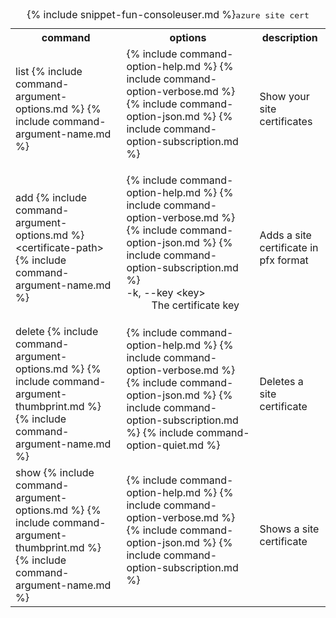 <table class="table cli cmd">
	<caption>{% include snippet-fun-consoleuser.md %}<kbd>azure site cert</kbd></caption>
	<tr>
		<th class="w20">command</th>
		<th class="w60">options</th>
		<th>description</th>
	</tr>
	<tr>
		<td>list {% include command-argument-options.md %} {% include command-argument-name.md %}</td>
		<td>
			<dl class="dl-horizontal">
				{% include command-option-help.md %}
				{% include command-option-verbose.md %}
				{% include command-option-json.md %}
				{% include command-option-subscription.md %}
			</dl>
		</td>
		<td>Show your site certificates</td>
	</tr>
	<tr>
		<td>add {% include command-argument-options.md %} &lt;certificate-path&gt; {% include command-argument-name.md %}</td>
		<td>
			<dl class="dl-horizontal">
				{% include command-option-help.md %}
				{% include command-option-verbose.md %}
				{% include command-option-json.md %}
				{% include command-option-subscription.md %}
				<dt>-k, --key &lt;key&gt;</dt><dd>The certificate key</dd>
			</dl>
		</td>
		<td>Adds a site certificate in pfx format</td>
	</tr>
	<tr>
		<td>delete {% include command-argument-options.md %} {% include command-argument-thumbprint.md %} {% include command-argument-name.md %}</td>
		<td>
			<dl class="dl-horizontal">
				{% include command-option-help.md %}
				{% include command-option-verbose.md %}
				{% include command-option-json.md %}
				{% include command-option-subscription.md %}
				{% include command-option-quiet.md %}
			</dl>
		</td>
		<td>Deletes a site certificate</td>
	</tr>
	<tr>
		<td>show {% include command-argument-options.md %} {% include command-argument-thumbprint.md %} {% include command-argument-name.md %}</td>
		<td>
			<dl class="dl-horizontal">
				{% include command-option-help.md %}
				{% include command-option-verbose.md %}
				{% include command-option-json.md %}
				{% include command-option-subscription.md %}
			</dl>
		</td>
		<td>Shows a site certificate</td>
	</tr>
</table>
